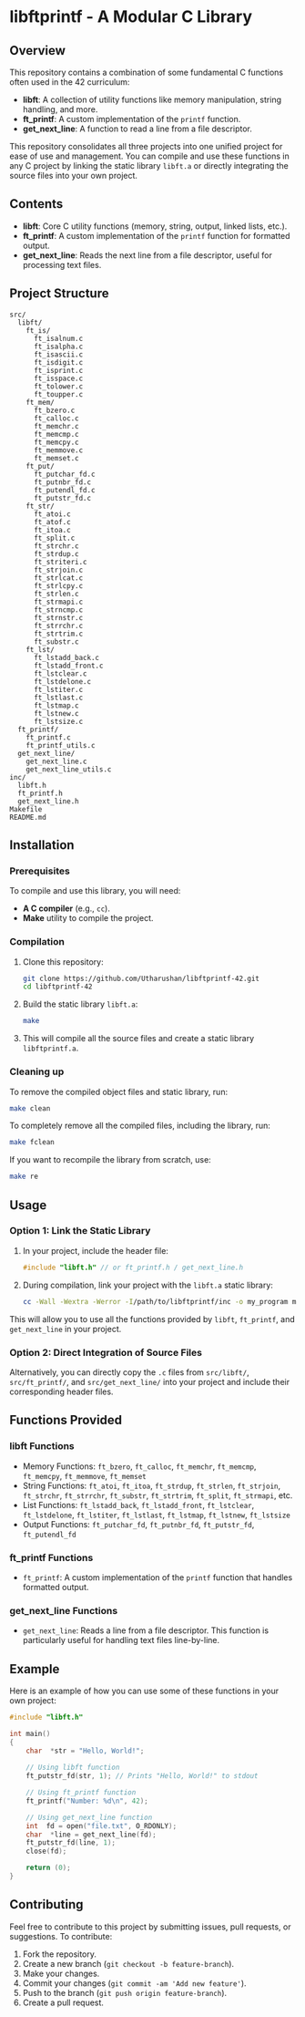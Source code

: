 # libftprintf - A Modular C Library

## Overview

This repository contains a combination of some fundamental C functions often used in the 42 curriculum:
- **libft**: A collection of utility functions like memory manipulation, string handling, and more.
- **ft_printf**: A custom implementation of the `printf` function.
- **get_next_line**: A function to read a line from a file descriptor.

This repository consolidates all three projects into one unified project for ease of use and management. You can compile and use these functions in any C project by linking the static library `libft.a` or directly integrating the source files into your own project.

## Contents

- **libft**: Core C utility functions (memory, string, output, linked lists, etc.).
- **ft_printf**: A custom implementation of the `printf` function for formatted output.
- **get_next_line**: Reads the next line from a file descriptor, useful for processing text files.

## Project Structure

```
src/
  libft/
    ft_is/
      ft_isalnum.c
      ft_isalpha.c
      ft_isascii.c
      ft_isdigit.c
      ft_isprint.c
      ft_isspace.c
      ft_tolower.c
      ft_toupper.c
    ft_mem/
      ft_bzero.c
      ft_calloc.c
      ft_memchr.c
      ft_memcmp.c
      ft_memcpy.c
      ft_memmove.c
      ft_memset.c
    ft_put/
      ft_putchar_fd.c
      ft_putnbr_fd.c
      ft_putendl_fd.c
      ft_putstr_fd.c
    ft_str/
      ft_atoi.c
      ft_atof.c
      ft_itoa.c
      ft_split.c
      ft_strchr.c
      ft_strdup.c
      ft_striteri.c
      ft_strjoin.c
      ft_strlcat.c
      ft_strlcpy.c
      ft_strlen.c
      ft_strmapi.c
      ft_strncmp.c
      ft_strnstr.c
      ft_strrchr.c
      ft_strtrim.c
      ft_substr.c
    ft_lst/
      ft_lstadd_back.c
      ft_lstadd_front.c
      ft_lstclear.c
      ft_lstdelone.c
      ft_lstiter.c
      ft_lstlast.c
      ft_lstmap.c
      ft_lstnew.c
      ft_lstsize.c
  ft_printf/
    ft_printf.c
    ft_printf_utils.c
  get_next_line/
    get_next_line.c
    get_next_line_utils.c
inc/
  libft.h
  ft_printf.h
  get_next_line.h
Makefile
README.md
```

## Installation

### Prerequisites

To compile and use this library, you will need:
- **A C compiler** (e.g., `cc`).
- **Make** utility to compile the project.

### Compilation

1. Clone this repository:

    ```bash
    git clone https://github.com/Utharushan/libftprintf-42.git
    cd libftprintf-42
    ```

2. Build the static library `libft.a`:

    ```bash
    make
    ```

3. This will compile all the source files and create a static library `libftprintf.a`.

### Cleaning up

To remove the compiled object files and static library, run:

```bash
make clean
```

To completely remove all the compiled files, including the library, run:

```bash
make fclean
```

If you want to recompile the library from scratch, use:

```bash
make re
```

## Usage

### Option 1: Link the Static Library

1. In your project, include the header file:

    ```c
    #include "libft.h" // or ft_printf.h / get_next_line.h
    ```

2. During compilation, link your project with the `libft.a` static library:

    ```bash
    cc -Wall -Wextra -Werror -I/path/to/libftprintf/inc -o my_program my_program.c -L/path/to/libftprintf -lft
    ```

This will allow you to use all the functions provided by `libft`, `ft_printf`, and `get_next_line` in your project.

### Option 2: Direct Integration of Source Files

Alternatively, you can directly copy the `.c` files from `src/libft/`, `src/ft_printf/`, and `src/get_next_line/` into your project and include their corresponding header files.

## Functions Provided

### libft Functions

- Memory Functions: `ft_bzero`, `ft_calloc`, `ft_memchr`, `ft_memcmp`, `ft_memcpy`, `ft_memmove`, `ft_memset`
- String Functions: `ft_atoi`, `ft_itoa`, `ft_strdup`, `ft_strlen`, `ft_strjoin`, `ft_strchr`, `ft_strrchr`, `ft_substr`, `ft_strtrim`, `ft_split`, `ft_strmapi`, etc.
- List Functions: `ft_lstadd_back`, `ft_lstadd_front`, `ft_lstclear`, `ft_lstdelone`, `ft_lstiter`, `ft_lstlast`, `ft_lstmap`, `ft_lstnew`, `ft_lstsize`
- Output Functions: `ft_putchar_fd`, `ft_putnbr_fd`, `ft_putstr_fd`, `ft_putendl_fd`

### ft_printf Functions

- `ft_printf`: A custom implementation of the `printf` function that handles formatted output.

### get_next_line Functions

- `get_next_line`: Reads a line from a file descriptor. This function is particularly useful for handling text files line-by-line.

## Example

Here is an example of how you can use some of these functions in your own project:

```c
#include "libft.h"

int main()
{
    char  *str = "Hello, World!";
    
    // Using libft function
    ft_putstr_fd(str, 1); // Prints "Hello, World!" to stdout

    // Using ft_printf function
    ft_printf("Number: %d\n", 42);

    // Using get_next_line function
    int  fd = open("file.txt", O_RDONLY);
    char  *line = get_next_line(fd);
    ft_putstr_fd(line, 1);
    close(fd);

    return (0);
}
```

## Contributing

Feel free to contribute to this project by submitting issues, pull requests, or suggestions. To contribute:
1. Fork the repository.
2. Create a new branch (`git checkout -b feature-branch`).
3. Make your changes.
4. Commit your changes (`git commit -am 'Add new feature'`).
5. Push to the branch (`git push origin feature-branch`).
6. Create a pull request.
